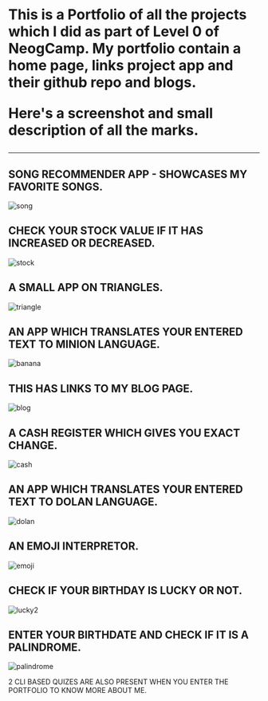 <h1>This is a Portfolio of all the projects which I did as part of Level 0 of NeogCamp.
My portfolio contain a home page, links project app and their github repo and blogs.

Here's a screenshot and small description of all the marks.</h1>

<HR>

<H2>SONG RECOMMENDER APP - SHOWCASES MY FAVORITE SONGS.</H2>

![song](https://user-images.githubusercontent.com/86188587/196307713-2cd1b423-39ed-473c-ad33-79a6a81fd856.jpg)

<H2>CHECK YOUR STOCK VALUE IF IT HAS INCREASED OR DECREASED.</H2>

![stock](https://user-images.githubusercontent.com/86188587/196307715-b39f0c10-7789-4e85-b993-327fe6aa1b8a.jpg)

<H2>A SMALL APP ON TRIANGLES.</H2>

![triangle](https://user-images.githubusercontent.com/86188587/196307717-996d3c87-b4d2-4143-a1e3-da5ba7b9bbec.jpg)

<H2>AN APP WHICH TRANSLATES YOUR ENTERED TEXT TO MINION LANGUAGE.</H2>

![banana](https://user-images.githubusercontent.com/86188587/196307721-7da09ac4-15b3-4a61-b9be-fc0a02a1daaa.jpg)


<H2>THIS HAS LINKS TO MY BLOG PAGE.</H2>

![blog](https://user-images.githubusercontent.com/86188587/196307723-db23a981-2f6c-46a1-b982-6203a19ef289.jpg)


<H2>A CASH REGISTER WHICH GIVES YOU EXACT CHANGE.</H2>

![cash](https://user-images.githubusercontent.com/86188587/196307725-8bb0cc55-06fe-42c2-aa0d-cb453dde6189.JPG)



<H2>AN APP WHICH TRANSLATES YOUR ENTERED TEXT TO DOLAN LANGUAGE.</H2>

![dolan](https://user-images.githubusercontent.com/86188587/196307727-bb16e752-681b-44b4-92cb-e562a86c1ca6.jpg)

<H2>AN EMOJI INTERPRETOR.</H2>

![emoji](https://user-images.githubusercontent.com/86188587/196307729-f76c5291-913b-41a3-852e-3f34e30137c5.jpg)

<H2>CHECK IF YOUR BIRTHDAY IS LUCKY OR NOT.</H2>

![lucky2](https://user-images.githubusercontent.com/86188587/196307731-544a224a-5925-4dcd-85ea-2a34a763b775.jpg)


<H2>ENTER YOUR BIRTHDATE AND CHECK IF IT IS A PALINDROME.</H2>

![palindrome](https://user-images.githubusercontent.com/86188587/196307734-1db31c8f-1688-48e2-a260-22ee59b8eba3.jpg)


2 CLI BASED QUIZES ARE ALSO PRESENT WHEN YOU ENTER THE PORTFOLIO TO KNOW MORE ABOUT ME.
